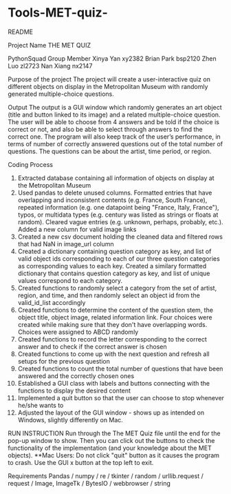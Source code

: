# Tools-MET-quiz-
README

Project Name
THE MET QUIZ

PythonSquad Group Member
Xinya Yan xy2382
Brian Park bsp2120
Zhen Luo zl2723
Nan Xiang nx2147

Purpose of the project 
The project will create a user-interactive quiz on different objects on display in the Metropolitan Museum with randomly generated multiple-choice questions. 

Output
The output is a GUI window which randomly generates an art object (title and button linked to its image) and a related multiple-choice question. The user will be able to choose from 4 answers and be told if the choice is correct or not, and also be able to select through answers to find the correct one. The program will also keep track of the user’s performance, in terms of number of correctly answered questions out of the total number of questions.
The questions can be about the artist, time period, or region.

Coding Process
1. Extracted database containing all information of objects on display at the Metropolitan Museum
2. Used pandas to delete unused columns. Formatted entries that have overlapping and inconsistent contents (e.g. France, South France), repeated information (e.g. one datapoint being "France, Italy, France"), typos, or multidata types (e.g. century was listed as strings or floats at random). Cleared vague entries (e.g. unknown, perhaps, probably, etc.). Added a new column for valid image links
3. Created a new csv document holding the cleaned data and filtered rows that had NaN in image_url column
4. Created a dictionary containing question category as key, and list of valid object ids corresponding to each of our three question categories as corresponding values to each key. Created a similary formatted dictionary that contains question category as key, and list of unique values correspond to each category.  
5. Created functions to randomly select a category from the set of artist, region, and time, and then randomly select an object id from the valid_id_list accordingly
6. Created functions to determine the content of the question stem, the object title, object image, related information link. Four choices were created while making sure that they don't have overlapping words. Choices were assigned to ABCD randomly
7. Created functions to record the letter corresponding to the correct answer and to check if the correct answer is chosen
8. Created functions to come up with the next question and refresh all setups for the previous question
9. Created functions to count the total number of questions that have been answered and the correctly chosen ones
10. Established a GUI class with labels and buttons connecting with the functions to display the desired content
11. Implemented a quit button so that the user can choose to stop whenever he/she wants to
12. Adjusted the layout of the GUI window - shows up as intended on Windows, slightly differently on Mac.

RUN INSTRUCTION
Run through the The MET Quiz file until the end for the pop-up window to show. Then you can click out the buttons to check the functionality of the implementation (and your knowledge about the MET objects).
**Mac Users: Do not click "quit" button as it causes the program to crash. Use the GUI x button at the top left to exit.

Requirements
Pandas / numpy / re / tkinter / random / urllib.request / request / Image, ImageTk / BytesIO / webbrowser / string
